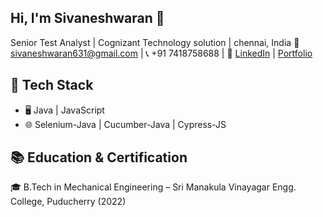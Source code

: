 ## Hi, I'm Sivaneshwaran 👋
Senior Test Analyst | Cognizant Technology solution | chennai, India
📧 sivaneshwaran631@gmail.com | 📞 +91 7418758688  |
🔗 [LinkedIn](https://www.linkedin.com/in/sivaneshwaran-ganesan-044516212/)  |  [Portfolio](https://sivaneshwaran6301.github.io/Portfolio1/)

## 🚀 Tech Stack
- 🖥️ Java | JavaScript
- 🌐 Selenium-Java | Cucumber-Java | Cypress-JS

## 📚 Education & Certification
🎓 B.Tech in Mechanical Engineering – Sri Manakula Vinayagar Engg. College, Puducherry (2022)


<!--
**sivaneshwaran6301/sivaneshwaran6301** is a ✨ _special_ ✨ repository because its `README.md` (this file) appears on your GitHub profile.

Here are some ideas to get you started:

- 🔭 I’m currently working on ...
- 🌱 I’m currently learning ...
- 👯 I’m looking to collaborate on ...
- 🤔 I’m looking for help with ...
- 💬 Ask me about ...
- 📫 How to reach me: ...
- 😄 Pronouns: ...
- ⚡ Fun fact: ...
-->
